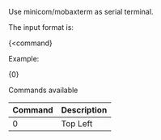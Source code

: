 Use minicom/mobaxterm as serial terminal.


The input format is:

{<command}

Example:

{0}

Commands available

| Command |Description|
|---------|-----------|
| 0       |Top Left   |



